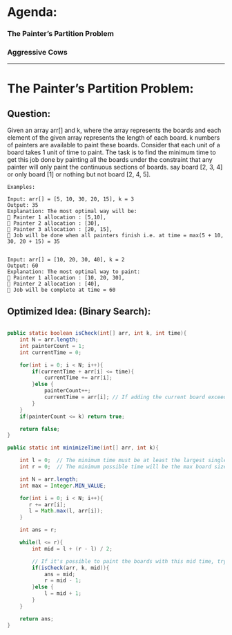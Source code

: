 # Agenda:

### The Painter’s Partition Problem
### Aggressive Cows

---------------


# The Painter’s Partition Problem:

## Question:

Given an array arr[] and k, where the array represents the boards and each element of the given array represents the length of each board. k numbers of painters are available to paint these boards. Consider that each unit of a board takes 1 unit of time to paint. The task is to find the minimum time to get this job done by painting all the boards under the constraint that any painter will only paint the continuous sections of boards. say board [2, 3, 4] or only board [1] or nothing but not board [2, 4, 5].

``` 
Examples:

Input: arr[] = [5, 10, 30, 20, 15], k = 3
Output: 35
Explanation: The most optimal way will be: 
🔹 Painter 1 allocation : [5,10], 
🔹 Painter 2 allocation : [30], 
🔹 Painter 3 allocation : [20, 15], 
🔸 Job will be done when all painters finish i.e. at time = max(5 + 10, 30, 20 + 15) = 35


Input: arr[] = [10, 20, 30, 40], k = 2
Output: 60
Explanation: The most optimal way to paint: 
🔹 Painter 1 allocation : [10, 20, 30], 
🔹 Painter 2 allocation : [40], 
🔸 Job will be complete at time = 60

```

## Optimized Idea: (Binary Search):


```java

public static boolean isCheck(int[] arr, int k, int time){
    int N = arr.length;
    int painterCount = 1;
    int currentTime = 0;

    for(int i = 0; i < N; i++){
        if(currentTime + arr[i] <= time){
            currentTime += arr[i];
        }else {
            painterCount++;
            currentTime = arr[i]; // If adding the current board exceeds maxTime, assign it to a new painter
        }
    }
    if(painterCount <= k) return true;

    return false;
}

public static int minimizeTime(int[] arr, int k){

    int l = 0;  // The minimum time must be at least the largest single board length
    int r = 0;  // The minimum possible time will be the max board size, the maximum possible time will be the sum of all boards

    int N = arr.length;
    int max = Integer.MIN_VALUE;

    for(int i = 0; i < N; i++){
       r += arr[i];
       l = Math.max(l, arr[i]);
    }

    int ans = r;

    while(l <= r){
        int mid = l + (r - l) / 2;

        // If it's possible to paint the boards with this mid time, try for a smaller max time
        if(isCheck(arr, k, mid)){
            ans = mid;
            r = mid - 1;
        }else {
            l = mid + 1;
        }
    }

    return ans;
}

```
